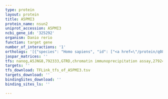 ```yaml
---
type: protein
layout: protein
title: A5PMI3
protein_name: nsun2
uniprot_accession: A5PMI3
ncbi_gene_id: '325292'
organism: Danio rerio
function: target gene
number_of_interactions: '1'
orthologs: '[{"species": "Homo sapiens", "id": ["<a href=\"/protein/q08j23\">Q08J23</a>"]}, {"species": "Mus musculus", "id": ["<a href=\"/protein/q1hfz0\">Q1HFZ0</a>"]}, {"species": "Rattus norvegicus", "id": ["<a href=\"/protein/d4a3s8\">D4A3S8</a>"]}, {"species": "Drosophila melanogaster", "id": ["<a href=\"/protein/q9w4m9\">Q9W4M9</a>"]}, {"species": "Caenorhabditis elegans", "id": ["Q9BL15"]}, {"species": "Saccharomyces cerevisiae", "id": ["<a href=\"/protein/p38205\">P38205</a>"]}]'
jaspar_matrices: ''
tfs: nanog,A5JNG8,792333,GTRD,chromatin immunoprecipitation assay,27924024%5Buid%5D,No
targets: ''
tfs_download: TFLink_tfs_of_A5PMI3.tsv
targets_download: ''
bindingSites_download: ''
binding_sites_ls: ''

---
```

